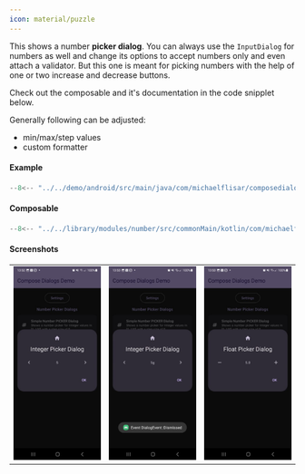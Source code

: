 ```yaml
---
icon: material/puzzle
---
```


This shows a number **picker dialog**. You can always use the `InputDialog` for numbers as well and change its options to accept numbers only and even attach a validator. But this one is meant for picking numbers with the help of one or two increase and decrease buttons.

Check out the composable and it's documentation in the code snipplet below.

Generally following can be adjusted:

* min/max/step values
* custom formatter

#### Example

```kotlin
--8<-- "../../demo/android/src/main/java/com/michaelflisar/composedialogs/demo/demos/NumberDemos.kt:demo"
```

#### Composable

```kotlin
--8<-- "../../library/modules/number/src/commonMain/kotlin/com/michaelflisar/composedialogs/dialogs/number/DialogNumberPicker.kt:constructor"
```

#### Screenshots

| | |                                                       |
|-|-|-------------------------------------------------------|
| ![Screenshot](../screenshots/number/demo_number1.jpg) | ![Screenshot](../screenshots/number/demo_number2.jpg) | ![Screenshot](../screenshots/number/demo_number3.jpg) |